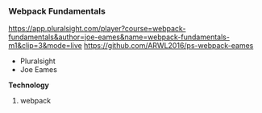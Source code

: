 ### Webpack Fundamentals 

https://app.pluralsight.com/player?course=webpack-fundamentals&author=joe-eames&name=webpack-fundamentals-m1&clip=3&mode=live 
https://github.com/ARWL2016/ps-webpack-eames 

- Pluralsight  
- Joe Eames  

**Technology** 
1. webpack 